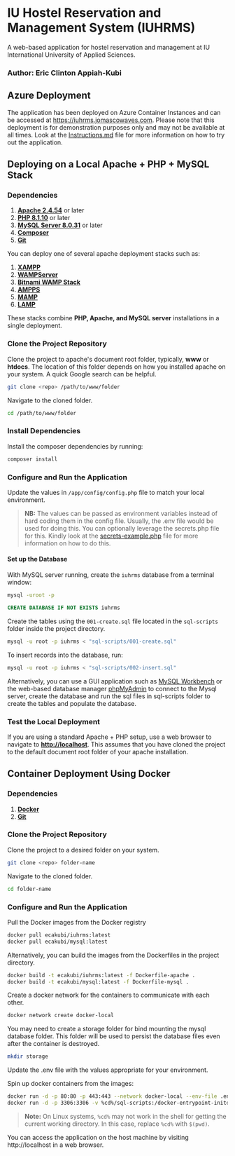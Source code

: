 # IU Hostel Reservation and Management System (IUHRMS)
A web-based application for hostel reservation and management at IU International University of Applied Sciences. 
### **Author: Eric Clinton Appiah-Kubi**


## Azure Deployment
The application has been deployed on Azure Container Instances and can be accessed at https://iuhrms.jomascowaves.com.
Please note that this deployment is for demonstration purposes only and may not be available at all times.
Look at the [Instructions.md](Instructions.md) file for more information on how to try out the application.


## Deploying on a Local Apache + PHP + MySQL Stack
###  Dependencies
1. **[Apache 2.4.54](https://httpd.apache.org/docs/)** or later
2. **[PHP 8.1.10](https://www.php.net/downloads)** or later
3. **[MySQL Server 8.0.31](https://dev.mysql.com/downloads/mysql/)** or later
4. **[Composer](https://getcomposer.org/download/)** 
5. **[Git](https://git-scm.com/downloads)**


You can deploy one of several apache deployment stacks such as:
1. **[XAMPP](http://www.apachefriends.org/en/xampp.html)**
2. **[WAMPServer](http://www.wampserver.com/)**
3. **[Bitnami WAMP Stack](http://bitnami.com/stack/wamp)**
4. **[AMPPS](http://www.ampps.com/)**
5. **[MAMP](http://www.mamp.info/en/index.html)**
6. **[LAMP](http://www.lamphowto.com/)**

These stacks combine **PHP, Apache, and MySQL server** installations in a single deployment.

### Clone the Project Repository

Clone the project to apache's document root folder, typically, **www** or **htdocs**.
The location of this folder depends on how you installed apache on your system. A quick Google search can be helpful.
```bash
git clone <repo> /path/to/www/folder
```
Navigate to the cloned folder.
```bash
cd /path/to/www/folder
```

### Install Dependencies
Install the composer dependencies by running:
```bash
composer install
``` 

### Configure and Run the Application
Update the values in `/app/config/config.php` file to match your local environment. 
>**NB:**
The values can be passed as environment variables instead of hard coding them in the config file. 
Usually, the .env file would be used for doing this.
You can optionally leverage the secrets.php file for this. 
Kindly look at the [secrets-example.php](/app/config/secrets-example.php) file for more information on how to do this.

#### Set up the Database
With MySQL server running, create the `iuhrms` database from a terminal window:

```bash
mysql -uroot -p
```
```sql
CREATE DATABASE IF NOT EXISTS iuhrms
```

Create the tables using the `001-create.sql` file located in the `sql-scripts` folder inside the project directory.

```bash
mysql -u root -p iuhrms < "sql-scripts/001-create.sql"
```

To insert records into the database, run:
```bash
mysql -u root -p iuhrms < "sql-scripts/002-insert.sql"
```

Alternatively, you can use a GUI application such as [MySQL Workbench](https://www.mysql.com/products/workbench/) or the web-based database manager [phpMyAdmin](https://www.phpmyadmin.net/) to connect to the Mysql server, create the database and run the sql files in sql-scripts folder to create the tables and populate the database.

### Test the Local Deployment
If you are using a standard Apache + PHP setup, use a web browser to navigate to **[http://localhost]()**.
This assumes that you have cloned the project to the default document root folder of your apache installation.

## Container Deployment Using Docker

###  Dependencies
1. **[Docker](https://www.docker.com/get-started/)**
2. **[Git](https://git-scm.com/downloads)**

### Clone the Project Repository
Clone the project to a desired folder on your system.
```bash
git clone <repo> folder-name
```
Navigate to the cloned folder.
```bash
cd folder-name
```

### Configure and Run the Application
Pull the Docker images from the Docker registry
```bash
docker pull ecakubi/iuhrms:latest
docker pull ecakubi/mysql:latest
```

Alternatively, you can build the images from the Dockerfiles in the project directory.
```bash
docker build -t ecakubi/iuhrms:latest -f Dockerfile-apache .
docker build -t ecakubi/mysql:latest -f Dockerfile-mysql . 
```

Create a docker network for the containers to communicate with each other.
```bash
docker network create docker-local
```

You may need to create a storage folder for bind mounting the mysql database folder. This folder will be used to persist the database files even after the container is destroyed.
```bash
mkdir storage
```

Update the .env file with the values appropriate for your environment.

Spin up docker containers from the images:
```bash
docker run -d -p 80:80 -p 443:443 --network docker-local --env-file .env --name iuhrms ecakubi/iuhrms
docker run -d -p 3306:3306 -v %cd%/sql-scripts:/docker-entrypoint-initdb.d --network docker-local --env-file .env --name mysql ecakubi/mysql
```
>**Note:**
> On Linux systems, `%cd%` may not work in the shell for getting the current working directory.
> In this case, replace `%cd%` with `$(pwd)`.

You can access the application on the host machine by visiting http://localhost in a web browser.

